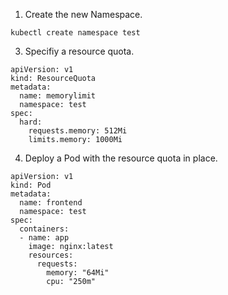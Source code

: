 1. Create the new Namespace.
```
kubectl create namespace test
```

3. Specifiy a resource quota.
```
apiVersion: v1
kind: ResourceQuota
metadata:
  name: memorylimit
  namespace: test
spec:
  hard:
    requests.memory: 512Mi
    limits.memory: 1000Mi
```

4. Deploy a Pod with the resource quota in place.
```
apiVersion: v1
kind: Pod
metadata:
  name: frontend
  namespace: test
spec:
  containers:
  - name: app
    image: nginx:latest
    resources:
      requests:
        memory: "64Mi"
        cpu: "250m"
```